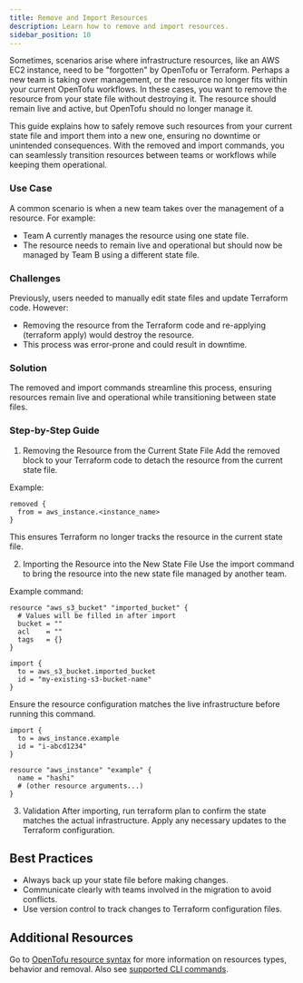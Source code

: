 ```yaml
---
title: Remove and Import Resources
description: Learn how to remove and import resources.
sidebar_position: 10
---
```


Sometimes, scenarios arise where infrastructure resources, like an AWS EC2 instance, need to be "forgotten" by OpenTofu or Terraform. Perhaps a new team is taking over management, or the resource no longer fits within your current OpenTofu workflows. In these cases, you want to remove the resource from your state file without destroying it. The resource should remain live and active, but OpenTofu should no longer manage it.

This guide explains how to safely remove such resources from your current state file and import them into a new one, ensuring no downtime or unintended consequences. With the removed and import commands, you can seamlessly transition resources between teams or workflows while keeping them operational.

### Use Case
A common scenario is when a new team takes over the management of a resource. For example:
- Team A currently manages the resource using one state file.
- The resource needs to remain live and operational but should now be managed by Team B using a different state file.

### Challenges
Previously, users needed to manually edit state files and update Terraform code. However:
- Removing the resource from the Terraform code and re-applying (terraform apply) would destroy the resource.
- This process was error-prone and could result in downtime.

### Solution
The removed and import commands streamline this process, ensuring resources remain live and operational while transitioning between state files.

### Step-by-Step Guide
1. Removing the Resource from the Current State File
Add the removed block to your Terraform code to detach the resource from the current state file.

Example:
```hcl
removed {
  from = aws_instance.<instance_name>
}
```

This ensures Terraform no longer tracks the resource in the current state file.

2. Importing the Resource into the New State File
Use the import command to bring the resource into the new state file managed by another team.

Example command:
```hcl
resource "aws_s3_bucket" "imported_bucket" {
  # Values will be filled in after import
  bucket = ""
  acl    = ""
  tags   = {}
}

import {
  to = aws_s3_bucket.imported_bucket
  id = "my-existing-s3-bucket-name"
}
```

Ensure the resource configuration matches the live infrastructure before running this command.

```hcl
import {
  to = aws_instance.example
  id = "i-abcd1234"
}

resource "aws_instance" "example" {
  name = "hashi"
  # (other resource arguments...)
}
```

3. Validation
After importing, run terraform plan to confirm the state matches the actual infrastructure.
Apply any necessary updates to the Terraform configuration.

<DocVideo src="https://app.tango.us/app/embed/d60d5d52-ff6d-4e88-8759-b12bfe7da0fe?skipCover=false&defaultListView=false&skipBranding=false&makeViewOnly=true&hideAuthorAndDetails=true" title="Removed Resources in Harness IaCM" />

## Best Practices
- Always back up your state file before making changes.
- Communicate clearly with teams involved in the migration to avoid conflicts.
- Use version control to track changes to Terraform configuration files.

## Additional Resources
Go to [OpenTofu resource syntax](https://opentofu.org/docs/language/resources/syntax/#removing-resources) for more information on resources types, behavior and removal. Also see [supported CLI commands](docs/infra-as-code-management/cli-commands/terraform-plugins#import).